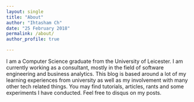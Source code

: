 ```yaml
---
layout: single
title: "About"
author: "Ihtasham Ch"
date: "25 February 2018"
permalink: /about/
author_profile: true

---
```


I am a Computer Science graduate from the University of Leicester. I am currently working as a consultant, mostly in the field of software engineering and business analytics. This blog is based around a lot of my learning experiences from university as well as my involvement with many other tech related things. You may find tutorials, articles, rants and some experiments I have conducted. Feel free to disqus on my posts.
